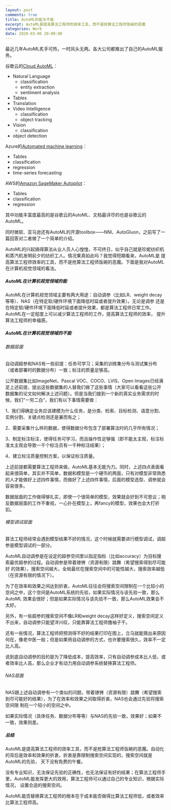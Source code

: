 ```yaml
---
layout: post
comments: true
title: AutoML的能与不能
excerpt: AutoML是提高算法工程师的效率工具，而不是抢算法工程师饭碗的恶魔
categories: Work
date: 2020-03-06 20:00:00
---
```


最近几年AutoML炙手可热，一时风头无两。各大公司都推出了自己的AutoML服务。

谷歌云的[Cloud AutoML](https:/cloud.google.com/automl/docs)：

- Natural Language
  - classification
  - entity extraction
  - sentiment analysis
- Tables
- Translation
- Video Intelligence
  - classification
  - object tracking
- Vision
  - classification
- object detection

Azure的[Automated machine learning](https://azure.microsoft.com/en-us/services/machine-learning/automatedml/)：

- Tables
- classification
- regression
- time-series forecasting

AWS的[Amazon SageMaker Autopilot](https://aws.amazon.com/cn/sagemaker/autopilot/)：

- Tables
- classification
- regression

其中功能丰富度最高的是谷歌云的AutoML、文档最详尽的也是谷歌云的AutoML。

同时微软、亚马逊还有AutoML的开源toolbox——NNI、AutoGluon，之前写了一篇回答对二者做了一个简单的介绍。

AutoML的兴起搞得算法从业人员人心惶惶，不可终日，似乎自己就是珍妮纺织机和蒸汽机发明前夕的纺织工人。情况果真如此吗？我觉得短期看来，AutoML是
提高算法工程师效率的工具，而不是抢算法工程师饭碗的恶魔。下面是我对AutoML在计算机视觉领域的看法。

##### AutoML在计算机视觉领域的能
AutoML在计算机视觉领域主要有两大用途：自动调参（比如LR、weight decay等等）、NAS（在特定软/硬件环境下面降低时延或者提升效果）。无论是调参
还是在特定软/硬件环境下面降低时延或者提升效果，都是算法工程师日常工作。AutoML在一定程度上可以减少算法工程师的工作，提高算法工程师的效率，
提升算法工程师的幸福感。

##### AutoML在计算机视觉领域的不能

###### 数据层面

自动调超参和NAS有一些前提：任务可学习；采集的训练集分布与测试集分布（或者部署时的数据分布）一致；标注的质量足够高。

公开数据集比如ImageNet、Pascal VOC、COCO、LVIS、Open Images已经满足上述前提，提出这些数据集的人替我们做了这些事情（大家可以看看这些公开
数据集的论文如何解决上述问题）。但是当我们接到一个新的真实业务需求的时候，我们”一穷二白“，我们有以下事情需要做：

1、我们得确定业务应该建模为什么任务，是分类、检索、目标检测、语意分割、实例分割、关键点检测还是兼而有之；

2、需要采集什么样的数据，使得数据分布包含了部署算法时的几乎所有情况；

3、制定标注标注，使得任务可学习，而且操作性足够强（即不能太主观，标注标准太主观会导致一千个标注员有一千种标注结果）；

4、建立标注质量控制方案，以保证标注质量。

上述前提都需要算法工程师来做，AutoML基本无能为力。同时，上述四点表面看起来很简单，其实并不简单，数据和模型是一个硬币的两面，只有对模型非常熟悉
的人才能做好上述四件事情，而做好了上述四件事情，后面的模型选型、调参就会容易很多。

数据层面的工作做得够扎实，即使一个很简单的模型，效果就会好到不可思议；相反数据层面的工作不重视，一心扑在模型上，再fancy的模型，效果也会大打折扣。

###### 模型调试层面
算法工程师经常会遇到模型结果不好的情况，这个时候就需要进行模型调试，调超参是模型调试的一部分。

AutoML自动调参是在设定的超参空间里以指定指标（比如accuracy）为目标搜索最优超参的过程。自动调参是带着镣铐（资源有限）跳舞（希望搜索得到尽可能好
的效果），搜索空间越大，全局最优在搜索空间中的可能性越大，搜索效率越低（在资源有限的情况下）。

为了在效率和效果之间达到折衷，AutoML往往会将搜索空间限制在一个比较小的空间之中，这个空间是AutoML系统的先验，如果实际情况与该先验一致，那么AutoML
效果会很好；但是如果实际情况与该先验不一致，那么AutoML效果会不太好。

另外，有一些超参的搜索空间不像LR和weight decay这样好定义，搜索空间定义不出来，自动调参只能望洋兴叹，只能靠算法工程师撸袖子干。

还有一些情况，算法工程师把预测得不好的结果打印在图上，立马就能猜出来原因何在，像老中医一般；但是如果用自动调参的方式，也许要搜索很久，效率不一定
比人高。

说到底自动调参的目的是为了降低成本，提高效率，只有自动调参成本比人低，或者效率比人高，那么企业才有动力用自动调参系统替换算法工程师。

###### NAS层面

NAS跟上述自动调参有一个类似的问题，带着镣铐（资源有限）跳舞（希望搜索到尽可能好的结果），为了在效率和效果之间取得折衷，NAS也会通过先验将搜索空间限
制在一个较小的空间之中。

如果实际情况（具体任务、数据分布等等）与NAS的先验一致，效果好；如果不一致，效果则差。

##### 总结

AutoML是提高算法工程师的效率工具，而不是抢算法工程师饭碗的恶魔。自动化的背后是效率和效果的折衷，折衷是靠限制搜索空间实现的，搜索空间就是AutoML的先验，
天下没有免费的午餐。

没有专业知识，无法保证先验的正确性，也无法保证有好的结果；在算法工程师手里，AutoML能发挥更大的效用，算法工程师可以通过自己的专业知识，根据实际情况，
设置合适的搜索空间。

AutoML能否替换算法工程师的根本在于成本能否做得比算法工程师低，或者效率比算法工程师高。
